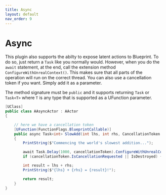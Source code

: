 ```yaml
---
title: Async
layout: default
nav_order: 9
---
```


# Async

This plugin also supports the abilty to expose latent actions to Blueprint. To do so, just return a `Task` like you normally would. However, when you do the `await` statement, at the end, call the extension method `ConfigureWithUnrealContext()`. This makes sure that all parts of the operation will run on the correct thread. You can also use a cancellation token if you want. Simply add it as a parameter.

The method signature must be `public` and it supports returning `Task` or `Task<T>` where `T` is any type that is supported as a UFunction parameter.

```c#
[UClass]
public class AAsyncActor : AActor
{

    // here we have a cancellation token
    [UFunction(FunctionFlags.BlueprintCallable)]
    public async Task<int> SlowAdd(int lhs, int rhs, CancellationToken cancellationToken)
    {
        PrintString($"Commencing the world's slowest addition...");

        await Task.Delay(1000, cancellationToken).ConfigureWithUnrealContext();
        if (cancellationToken.IsCancellationRequested || IsDestroyed) { return default; }

        int result = lhs + rhs;
        PrintString($"{lhs} + {rhs} = {result}!");

        return result;
    }
}
```